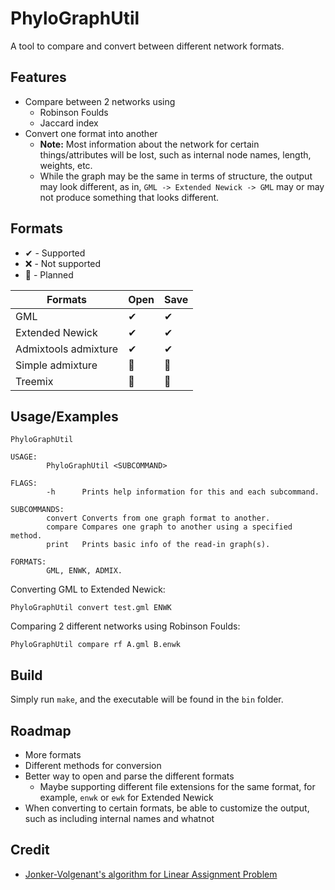 # PhyloGraphUtil

A tool to compare and convert between different network formats.
## Features

- Compare between 2 networks using
  - Robinson Foulds
  - Jaccard index
- Convert one format into another
  - **Note:** Most information about the network for certain things/attributes will be lost, such as internal node names, length, weights, etc.
  - While the graph may be the same in terms of structure, the output may look different, as in, `GML -> Extended Newick -> GML` may or may not produce something that looks different.

## Formats

- ✔ - Supported
- ❌ - Not supported
- 📎 - Planned

| Formats              | Open | Save |
|----------------------|------|------|
| GML                  | ✔    | ✔    |
| Extended Newick      | ✔    | ✔    |
| Admixtools admixture | ✔    | ✔    |
| Simple admixture     | 📎    | 📎    |
| Treemix              | 📎    | 📎    |

## Usage/Examples

```
PhyloGraphUtil

USAGE:
        PhyloGraphUtil <SUBCOMMAND>

FLAGS:
        -h      Prints help information for this and each subcommand.

SUBCOMMANDS:
        convert Converts from one graph format to another.
        compare Compares one graph to another using a specified method.
        print   Prints basic info of the read-in graph(s).

FORMATS:
        GML, ENWK, ADMIX.  
```

Converting GML to Extended Newick:
```
PhyloGraphUtil convert test.gml ENWK
```

Comparing 2 different networks using Robinson Foulds:
```
PhyloGraphUtil compare rf A.gml B.enwk
```

## Build

Simply run `make`, and the executable will be found in the `bin` folder.

## Roadmap

- More formats
- Different methods for conversion
- Better way to open and parse the different formats
  - Maybe supporting different file extensions for the same format, for example, `enwk` or `ewk` for Extended Newick
- When converting to certain formats, be able to customize the output, such as including internal names and whatnot

## Credit

- [Jonker-Volgenant's algorithm for Linear Assignment Problem](https://github.com/yongyanghz/LAPJV-algorithm-c)

